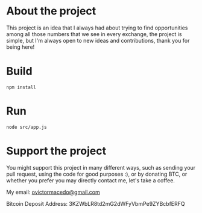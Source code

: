 # About the project

This project is an idea that I always had about trying to find opportunities among all those numbers that we see in every exchange, the project is simple, but I'm always open to new ideas and contributions, thank you for being here!

# Build 
```
npm install
````
# Run
```
node src/app.js
```

# Support the project

You might support this project in many different ways, such as sending your pull request, using the code for good purposes :), or by donating BTC, or whether you prefer you may directly contact me, let's take a coffee.

My email: ovictormacedo@gmail.com

Bitcoin Deposit Address: 3KZWbLR8td2mG2dWFyVbmPe9ZYBcbfERFQ
